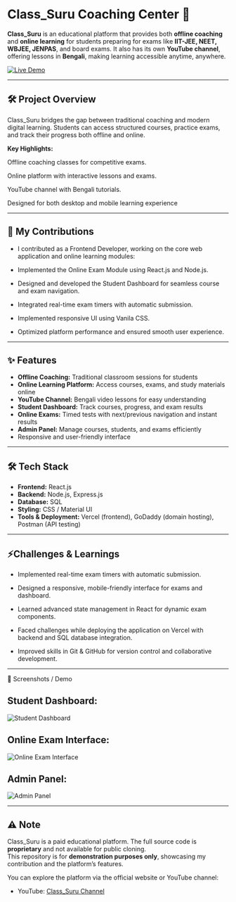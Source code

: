 # Class_Suru Coaching Center 🏫

**Class_Suru** is an educational platform that provides both **offline coaching** and **online learning** for students preparing for exams like **IIT-JEE, NEET, WBJEE, JENPAS**, and board exams. It also has its own **YouTube channel**, offering lessons in **Bengali**, making learning accessible anytime, anywhere.  

[![Live Demo](https://img.shields.io/badge/Live%20Demo-Class_Suru-blue)](https://www.classsuru.in/)

---
## 🛠 Project Overview

Class_Suru bridges the gap between traditional coaching and modern digital learning. Students can access structured courses, practice exams, and track their progress both offline and online.

**Key Highlights:**

Offline coaching classes for competitive exams.

Online platform with interactive lessons and exams.

YouTube channel with Bengali tutorials.

Designed for both desktop and mobile learning experience


---

## 👤 My Contributions 

- I contributed as a Frontend Developer, working on the core web application and online learning modules:

- Implemented the Online Exam Module using React.js and Node.js.

- Designed and developed the Student Dashboard for seamless course and exam navigation.

- Integrated real-time exam timers with automatic submission.

- Implemented responsive UI using Vanila CSS.

- Optimized platform performance and ensured smooth user experience.


---

## ✨ Features 
- **Offline Coaching:** Traditional classroom sessions for students  
- **Online Learning Platform:** Access courses, exams, and study materials online  
- **YouTube Channel:** Bengali video lessons for easy understanding  
- **Student Dashboard:** Track courses, progress, and exam results  
- **Online Exams:** Timed tests with next/previous navigation and instant results  
- **Admin Panel:** Manage courses, students, and exams efficiently  
- Responsive and user-friendly interface  

---

## 🛠️ Tech Stack 
- **Frontend:** React.js  
- **Backend:** Node.js, Express.js  
- **Database:** SQL
- **Styling:** CSS /  Material UI
- **Tools & Deployment:** Vercel (frontend), GoDaddy (domain hosting), Postman (API testing)

---

## ⚡Challenges & Learnings

- Implemented real-time exam timers with automatic submission.

- Designed a responsive, mobile-friendly interface for exams and dashboard.

- Learned advanced state management in React for dynamic exam components.

- Faced challenges while deploying the application on Vercel with backend and SQL database integration.
- Improved skills in Git & GitHub for version control and collaborative development.


---

📸 Screenshots / Demo

## Student Dashboard:
![Student Dashboard](path_to_student_dashboard_screenshot.png)

## Online Exam Interface:
![Online Exam Interface](path_to_exam_interface_screenshot.png)

## Admin Panel:
![Admin Panel](path_to_admin_panel_screenshot.png)



---

## ⚠️ Note 
Class_Suru is a paid educational platform. The full source code is **proprietary** and not available for public cloning.  
This repository is for **demonstration purposes only**, showcasing my contribution and the platform’s features.  

You can explore the platform via the official website or YouTube channel:
- YouTube: [Class_Suru Channel](https://www.youtube.com/@class_suru)

